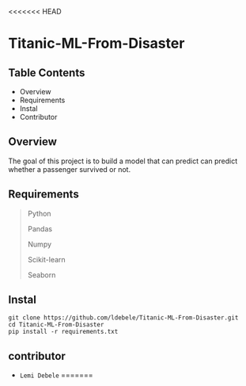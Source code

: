 <<<<<<< HEAD
# Titanic-ML-From-Disaster

## Table Contents
- Overview
- Requirements
- Instal
- Contributor

## Overview
The goal of this project is to build a model that can predict can predict whether a passenger survived or not.

## Requirements

> Python
> 
>Pandas
>
>Numpy
>
> Scikit-learn
>
>Seaborn


## Instal
```
git clone https://github.com/ldebele/Titanic-ML-From-Disaster.git
cd Titanic-ML-From-Disaster
pip install -r requirements.txt
```

## contributor
- `Lemi Debele`
=======